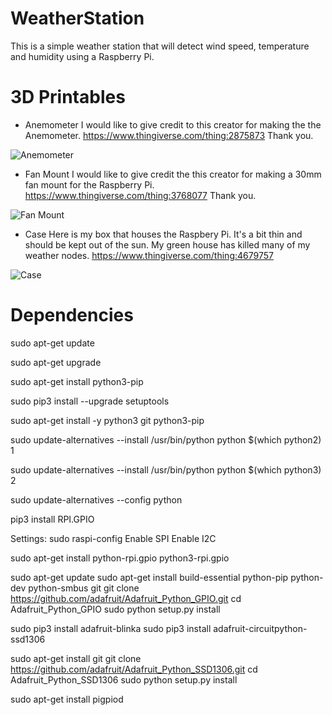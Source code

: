 # WeatherStation
This is a simple weather station that will detect wind speed, temperature and humidity using a Raspberry Pi. 

# 3D Printables

* Anemometer
I would like to give credit to this creator for making the the Anemometer. 
https://www.thingiverse.com/thing:2875873 
Thank you. 

![Anemometer](https://github.com/rscinto/WeatherStation/tree/main/pictures/PXL_20201119_045906194.jpg)

* Fan Mount
I would like to give credit the this creator for making a 30mm fan mount for the Raspberry Pi. 
https://www.thingiverse.com/thing:3768077
Thank you. 

![Fan Mount](https://github.com/rscinto/WeatherStation/tree/main/pictures/PXL_20201209_054719347.jpg)

* Case
Here is my box that houses the Raspbery Pi. It's a bit thin and should be kept out of the sun. My green house has killed many of my weather nodes. 
https://www.thingiverse.com/thing:4679757

![Case](https://github.com/rscinto/WeatherStation/pictures/PXL_20201208_230936668.jpg)


# Dependencies
sudo apt-get update

sudo apt-get upgrade

sudo apt-get install python3-pip

sudo pip3 install --upgrade setuptools

sudo apt-get install -y python3 git python3-pip

sudo update-alternatives --install /usr/bin/python python $(which python2) 1

sudo update-alternatives --install /usr/bin/python python $(which python3) 2

sudo update-alternatives --config python

pip3 install RPI.GPIO

Settings:
sudo raspi-config
    Enable SPI
    Enable I2C

sudo apt-get install python-rpi.gpio python3-rpi.gpio

sudo apt-get update
sudo apt-get install build-essential python-pip python-dev python-smbus git
git clone https://github.com/adafruit/Adafruit_Python_GPIO.git
cd Adafruit_Python_GPIO
sudo python setup.py install

sudo pip3 install adafruit-blinka
sudo pip3 install adafruit-circuitpython-ssd1306

sudo apt-get install git
git clone https://github.com/adafruit/Adafruit_Python_SSD1306.git
cd Adafruit_Python_SSD1306
sudo python setup.py install

sudo apt-get install pigpiod


